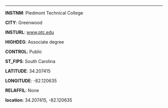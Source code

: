 
---
**INSTNM**: Piedmont Technical College

**CITY**: Greenwood

**INSTURL**: www.ptc.edu

**HIGHDEG**: Associate degree

**CONTROL**: Public

**ST_FIPS**: South Carolina

**LATITUDE**: 34.207415

**LONGITUDE**: -82.120635

**RELAFFIL**: None

**location**: 34.207415, -82.120635